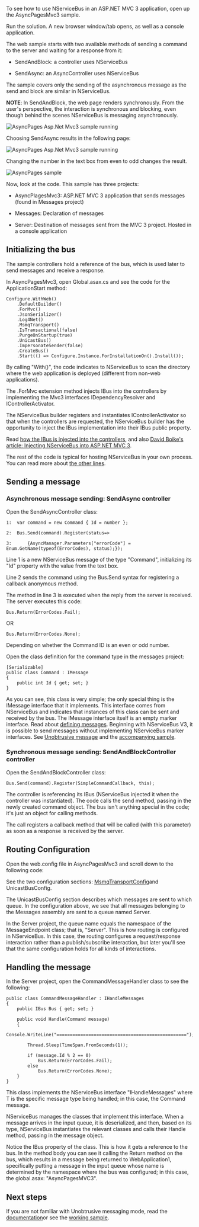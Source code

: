 <!--
title: "Using NServiceBus with ASP.NET MVC"
tags: 
-->
To see how to use NServiceBus in an ASP.NET MVC 3 application, open up the AsyncPagesMvc3 sample.

Run the solution. A new browser window/tab opens, as well as a console application.

The web sample starts with two available methods of sending a command to the server and waiting for a response from it:

-   SendAndBlock: a controller uses NServiceBus

-   SendAsync: an AsyncController uses NServiceBus

The sample covers only the sending of the asynchronous message as the send and block are similar in NServiceBus.

 **NOTE**: In SendAndBlock, the web page renders synchronously. From the user's perspective, the interaction is synchronous and blocking, even though behind the scenes NServiceBus is messaging asynchronously.

![AsyncPages Asp.Net Mvc3 sample running](https://particular.blob.core.windows.net/media/Default/images/AsyncPagesMvc3SelectingBlockingMethod.png "AsyncPages Asp.Net Mvc3 sample running")

Choosing SendAsync results in the following page:

![AsyncPages Asp.Net Mvc3 sample running](https://particular.blob.core.windows.net/media/Default/images/AsyncPagesMvc3Running.png "AsyncPages Asp.Net Mvc3 sample running")

Changing the number in the text box from even to odd changes the result.

![AsyncPages sample](https://particular.blob.core.windows.net/media/Default/images/asyncpages.png "AsyncPages sample")

Now, look at the code. This sample has three projects:

-   AsyncPlagesMvc3: ASP.NET MVC 3 application that sends messages
    (found in Messages project)

-   Messages: Declaration of messages

-   Server: Destination of messages sent from the MVC 3 project. Hosted
    in a console application

Initializing the bus
--------------------

The sample controllers hold a reference of the bus, which is used later to send messages and receive a response.

In AsyncPagesMvc3, open Global.asax.cs and see the code for the ApplicationStart method:


    Configure.WithWeb()
        .DefaultBuilder()
        .ForMvc()
        .JsonSerializer()
        .Log4Net()
        .MsmqTransport()
        .IsTransactional(false)
        .PurgeOnStartup(true)
        .UnicastBus()
        .ImpersonateSender(false)
        .CreateBus()
        .Start(() => Configure.Instance.ForInstallationOn().Install());


By calling "With()", the code indicates to NServiceBus to scan the directory where the web application is deployed (different from non-web applications).

The .ForMvc extension method injects IBus into the controllers by implementing the Mvc3 interfaces IDependencyResolver and IControllerActivator.

The NServiceBus builder registers and instantiates IControllerActivator so that when the controllers are requested, the NServiceBus builder has the opportunity to inject the IBus implementation into their IBus public property.

Read [how the IBus is injected into the controllers](injecting-the-bus-into-asp.net-mvc-controller), and also
[David Boike's article: Injecting NServiceBus into ASP.NET MVC
3](http://www.make-awesome.com/2011/02/injecting-nservicebus-into-asp-net-mvc-3/).

The rest of the code is typical for hosting NServiceBus in your own process. You can read more about [the other lines](hosting-nservicebus-in-your-own-process).

Sending a message
-----------------

### Asynchronous message sending: SendAsync controller

Open the SendAsyncController class:


    1:  var command = new Command { Id = number };

    2:  Bus.Send(command).Register(status=>

    3:      {AsyncManager.Parameters["errorCode"] = Enum.GetName(typeof(ErrorCodes), status);});


Line 1 is a new NServiceBus message of the type "Command", initializing its "Id" property with the value from the text box.

Line 2 sends the command using the Bus.Send syntax for registering a callback anonymous method.

The method in line 3 is executed when the reply from the server is received. The server executes this code:

    Bus.Return(ErrorCodes.Fail);

OR

    Bus.Return(ErrorCodes.None);

Depending on whether the Command ID is an even or odd number.

Open the class definition for the command type in the messages project:

    [Serializable]
    public class Command : IMessage
    {
        public int Id { get; set; }
    }

As you can see, this class is very simple; the only special thing is the IMessage interface that it implements. This interface comes from NServiceBus and indicates that instances of this class can be sent and received by the bus. The IMessage interface itself is an empty marker interface. Read about [defining messages](how-do-i-define-a-message). Beginning with NServiceBus V3, it is possible to send messages without implementing NServiceBus marker interfaces. See [Unobtrusive message](unobtrusive-mode-messages) and the [accompanying sample](unobtrusive-sample).

### Synchronous message sending: SendAndBlockController controller

Open the SendAndBlockController class:

    Bus.Send(command).Register(SimpleCommandCallback, this);

The controller is referencing its IBus (NServiceBus injected it when the controller was instantiated). The code calls the send method, passing in the newly created command object. The bus isn't anything special in the code; it's just an object for calling methods.

The call registers a callback method that will be called (with this parameter) as soon as a response is received by the server.

Routing Configuration
---------------------

Open the web.config file in AsyncPagesMvc3 and scroll down to the following code:







See the two configuration sections:
[MsmqTransportConfig](msmqtransportconfig)and UnicastBusConfig.

The UnicastBusConfig section describes which messages are sent to which queue. In the configuration above, we see that all messages belonging to the Messages assembly are sent to a queue named Server.

In the Server project, the queue name equals the namespace of the MessageEndpoint class; that is, "Server". This is how routing is configured in NServiceBus. In this case, the routing configures a request/response interaction rather than a publish/subscribe interaction, but later you'll see that the same configuration holds for all kinds of interactions.

Handling the message
--------------------

In the Server project, open the CommandMessageHandler class to see the following:

    public class CommandMessageHandler : IHandleMessages
    {
        public IBus Bus { get; set; }

        public void Handle(Command message)
        {
            Console.WriteLine("=================================================");

            Thread.Sleep(TimeSpan.FromSeconds(1));

            if (message.Id % 2 == 0)
                Bus.Return(ErrorCodes.Fail);
            else 
                Bus.Return(ErrorCodes.None);
        }
    }

This class implements the NServiceBus interface "IHandleMessages<t>" where T is the specific message type being handled; in this case, the Command message.

NServiceBus manages the classes that implement this interface. When a message arrives in the input queue, it is deserialized, and then, based on its type, NServiceBus instantiates the relevant classes and calls their Handle method, passing in the message object.

Notice the IBus property of the class. This is how it gets a reference to the bus. In the method body you can see it calling the Return method on the bus, which results in a message being returned to WebApplication1, specifically putting a message in the input queue whose name is determined by the namespace where the bus was configured; in this case, the global.asax: "AsyncPagesMVC3".

Next steps
----------

If you are not familiar with Unobtrusive messaging mode, read the
[documentation](unobtrusive-mode-messages)or see the [working sample](unobtrusive-sample).

